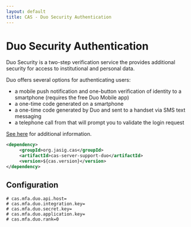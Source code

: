 ```yaml
---
layout: default
title: CAS - Duo Security Authentication
---
```


# Duo Security Authentication
Duo Security is a two-step verification service the provides additional security for access to institutional and personal data.  

Duo offers several options for authenticating users:

- a mobile push notification and one-button verification of identity to a smartphone (requires the free Duo Mobile app)
- a one-time code generated on a smartphone
- a one-time code generated by Duo and sent to a handset via SMS text messaging
- a telephone call from that will prompt you to validate the login request

[See here](https://www.duo.com/) for additional information.

```xml
<dependency>
     <groupId>org.jasig.cas</groupId>
     <artifactId>cas-server-support-duo</artifactId>
     <version>${cas.version}</version>
</dependency>
```

## Configuration

```properties
# cas.mfa.duo.api.host=
# cas.mfa.duo.integration.key=
# cas.mfa.duo.secret.key=
# cas.mfa.duo.application.key=
# cas.mfa.duo.rank=0
```


